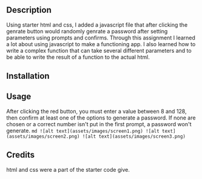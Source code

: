 # <Password-Generator>

## Description

Using starter html and css, I added a javascript file that after clicking the genrate button would randomly genrate a password after setting parameters using prompts and confirms. Through this assignment I learned a lot about using javascript to make a functioning app. I also learned how to write a complex function that can take several different parameters and to be able to write the result of a function to the actual html.

## Installation

## Usage

After clicking the red button, you must enter a value between 8 and 128, then confirm at least one of the options to generate a password. If none are chosen or a correct number isn't put in the first prompt, a password won't generate.
`md ![alt text](assets/images/screen1.png) ![alt text](assets/images/screen2.png) ![alt text](assets/images/screen3.png) `

## Credits

html and css were a part of the starter code give.
